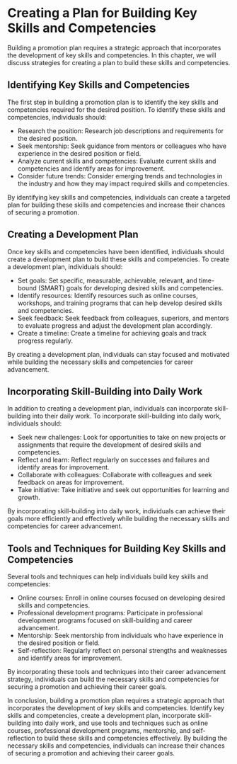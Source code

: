 # Creating a Plan for Building Key Skills and Competencies

Building a promotion plan requires a strategic approach that incorporates the development of key skills and competencies. In this chapter, we will discuss strategies for creating a plan to build these skills and competencies.

Identifying Key Skills and Competencies
---------------------------------------

The first step in building a promotion plan is to identify the key skills and competencies required for the desired position. To identify these skills and competencies, individuals should:

* Research the position: Research job descriptions and requirements for the desired position.
* Seek mentorship: Seek guidance from mentors or colleagues who have experience in the desired position or field.
* Analyze current skills and competencies: Evaluate current skills and competencies and identify areas for improvement.
* Consider future trends: Consider emerging trends and technologies in the industry and how they may impact required skills and competencies.

By identifying key skills and competencies, individuals can create a targeted plan for building these skills and competencies and increase their chances of securing a promotion.

Creating a Development Plan
---------------------------

Once key skills and competencies have been identified, individuals should create a development plan to build these skills and competencies. To create a development plan, individuals should:

* Set goals: Set specific, measurable, achievable, relevant, and time-bound (SMART) goals for developing desired skills and competencies.
* Identify resources: Identify resources such as online courses, workshops, and training programs that can help develop desired skills and competencies.
* Seek feedback: Seek feedback from colleagues, superiors, and mentors to evaluate progress and adjust the development plan accordingly.
* Create a timeline: Create a timeline for achieving goals and track progress regularly.

By creating a development plan, individuals can stay focused and motivated while building the necessary skills and competencies for career advancement.

Incorporating Skill-Building into Daily Work
--------------------------------------------

In addition to creating a development plan, individuals can incorporate skill-building into their daily work. To incorporate skill-building into daily work, individuals should:

* Seek new challenges: Look for opportunities to take on new projects or assignments that require the development of desired skills and competencies.
* Reflect and learn: Reflect regularly on successes and failures and identify areas for improvement.
* Collaborate with colleagues: Collaborate with colleagues and seek feedback on areas for improvement.
* Take initiative: Take initiative and seek out opportunities for learning and growth.

By incorporating skill-building into daily work, individuals can achieve their goals more efficiently and effectively while building the necessary skills and competencies for career advancement.

Tools and Techniques for Building Key Skills and Competencies
-------------------------------------------------------------

Several tools and techniques can help individuals build key skills and competencies:

* Online courses: Enroll in online courses focused on developing desired skills and competencies.
* Professional development programs: Participate in professional development programs focused on skill-building and career advancement.
* Mentorship: Seek mentorship from individuals who have experience in the desired position or field.
* Self-reflection: Regularly reflect on personal strengths and weaknesses and identify areas for improvement.

By incorporating these tools and techniques into their career advancement strategy, individuals can build the necessary skills and competencies for securing a promotion and achieving their career goals.

In conclusion, building a promotion plan requires a strategic approach that incorporates the development of key skills and competencies. Identify key skills and competencies, create a development plan, incorporate skill-building into daily work, and use tools and techniques such as online courses, professional development programs, mentorship, and self-reflection to build these skills and competencies effectively. By building the necessary skills and competencies, individuals can increase their chances of securing a promotion and achieving their career goals.
